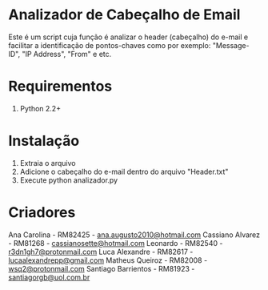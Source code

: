 # Analizador de Cabeçalho de Email  


Este é um script cuja função é analizar o header (cabeçalho) do e-mail e facilitar a identificação de pontos-chaves como por exemplo: "Message-ID", "IP Address", "From" e etc.


# Requirementos
1. Python 2.2+

# Instalação
1. Extraia o arquivo
2. Adicione o cabeçalho do e-mail dentro do arquivo "Header.txt"
3. Execute python analizador.py

# Criadores
Ana Carolina - RM82425 - ana.augusto2010@hotmail.com
Cassiano Alvarez - RM81268 - cassianosette@hotmail.com
Leonardo - RM82540 - r3dn1gh7@protonmail.com
Luca Alexandre - RM82617 - lucaalexandrepp@gmail.com
Matheus Queiroz - RM82008 - wsq2@protonmail.com
Santiago Barrientos -  RM81923 - santiagorgb@uol.com.br
